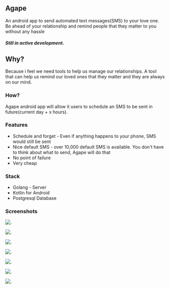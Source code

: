 ## Agape
An android app to send automated text messages(SMS) to your love one. Be ahead of your relationship and remind people that they matter to you without any hassle

##### Still in active development.

## Why?
Because i feel we need tools to help us manage our relationships. A tool that can help us remind our loved ones that they matter and they are always on our mind.

### How?
Agape android app will allow it users to schedule an SMS to be sent in future(current day + x hours).

### Features
* Schedule and forget - Even if anything happens to your phone, SMS would still be sent
* Nice default SMS - over 10,000 default SMS is available. You don't have to think about what to send, Agape will do that
* No point of failure
* Very cheap

### Stack
* Golang - Server
* Kotlin for Android
* Postgresql Database

### Screenshots

![.](https://github.com/adigunhammedolalekan/agape/blob/master/art/s1.png)

![.](https://github.com/adigunhammedolalekan/agape/blob/master/art/s2.png)

![.](https://github.com/adigunhammedolalekan/agape/blob/master/art/s3.png)

![.](https://github.com/adigunhammedolalekan/agape/blob/master/art/s4.png)

![.](https://github.com/adigunhammedolalekan/agape/blob/master/art/s5.png)

![.](https://github.com/adigunhammedolalekan/agape/blob/master/art/s6.png)

![.](https://github.com/adigunhammedolalekan/agape/blob/master/art/s7.png)